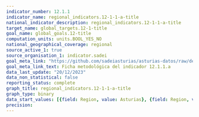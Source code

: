 ```yaml
---
indicator_number: 12.1.1
indicator_name: regional_indicators.12-1-1-a-title
national_indicator_description: regional_indicators.12-1-1-a-title
target_name: global_targets.12-1-title
goal_name: global_goals.12-title
computation_units: units.BOOL_YES_NO
national_geographical_coverage: regional
source_active_1: true
source_organisation_1: indicator.sadei
goal_meta_link: "https://github.com/sadeiasturias/asturias-datos/raw/develop/descargas/metodologia/12.1.1.a.pdf"
goal_meta_link_text: Ficha metodológica del indicador 12.1.1.a
data_last_update: "20/12/2023"
data_non_statistical: false
reporting_status: complete
graph_title: regional_indicators.12-1-1-a-title
graph_type: binary
data_start_values: [{field: Region, value: Asturias}, {field: Region, value: España}]
precision:  
---
```

